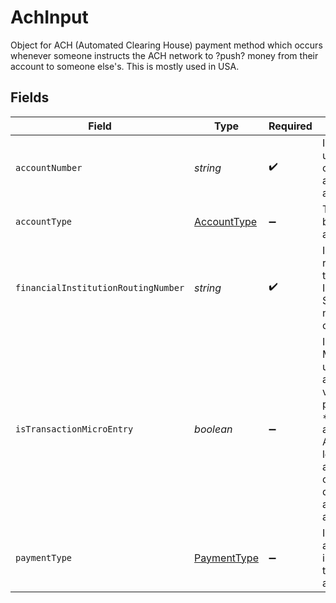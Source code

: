# AchInput

Object for ACH (Automated Clearing House) payment method which occurs whenever someone instructs the ACH network to ?push? money from their account to someone else's. This is mostly used in USA.


## Fields

| Field                                                                                                                                                                                        | Type                                                                                                                                                                                         | Required                                                                                                                                                                                     | Description                                                                                                                                                                                  |
| -------------------------------------------------------------------------------------------------------------------------------------------------------------------------------------------- | -------------------------------------------------------------------------------------------------------------------------------------------------------------------------------------------- | -------------------------------------------------------------------------------------------------------------------------------------------------------------------------------------------- | -------------------------------------------------------------------------------------------------------------------------------------------------------------------------------------------- |
| `accountNumber`                                                                                                                                                                              | *string*                                                                                                                                                                                     | :heavy_check_mark:                                                                                                                                                                           | Identifies a unique occurrence of a payment account.                                                                                                                                         |
| `accountType`                                                                                                                                                                                | [AccountType](../../models/shared/accounttype.md)                                                                                                                                            | :heavy_minus_sign:                                                                                                                                                                           | Type of banking account.                                                                                                                                                                     |
| `financialInstitutionRoutingNumber`                                                                                                                                                          | *string*                                                                                                                                                                                     | :heavy_check_mark:                                                                                                                                                                           | Identifies the routing and transit number. In the United  States it's 8-9 numeric characters.                                                                                                |
| `isTransactionMicroEntry`                                                                                                                                                                    | *boolean*                                                                                                                                                                                    | :heavy_minus_sign:                                                                                                                                                                           | Indicates If a Micro-Entry  is used for account validation purposes. *Micro-Entries are defined as ACH credits of less than $1 and any offsetting ACH debits to verify a Receiver?s account. |
| `paymentType`                                                                                                                                                                                | [PaymentType](../../models/shared/paymenttype.md)                                                                                                                                            | :heavy_minus_sign:                                                                                                                                                                           | Identifies how accountholders  initiated debits to their accounts .                                                                                                                          |